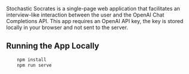 Stochastic Socrates is a single-page web application that facilitates an interview-like interaction 
between the user and the OpenAI Chat Completions API.  This app requires an OpenAI API key, the key is stored
locally in your browser and not sent to the server.  

## Running the App Locally
```bash
    npm install
    npm run serve
```

